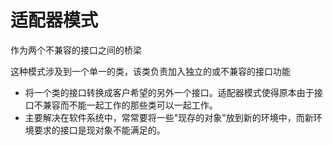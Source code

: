 # 适配器模式

作为两个不兼容的接口之间的桥梁

这种模式涉及到一个单一的类，该类负责加入独立的或不兼容的接口功能

- 将一个类的接口转换成客户希望的另外一个接口。适配器模式使得原本由于接口不兼容而不能一起工作的那些类可以一起工作。
- 主要解决在软件系统中，常常要将一些"现存的对象"放到新的环境中，而新环境要求的接口是现对象不能满足的。
